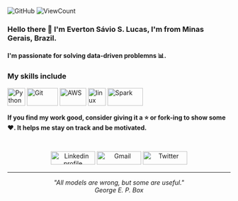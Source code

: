 ![GitHub](https://img.shields.io/github/license/Thomas-George-T/Thomas-George-T?style=flat)
![ViewCount](https://views.whatilearened.today/views/github/Thomas-George-T/Thomas-George-T.svg?cache=remove)

### Hello there 👋 I'm Everton Sávio S. Lucas, I'm from Minas Gerais, Brazil.

#### I'm passionate for solving data-driven problemns :bar_chart:.

### My skills include

<p align="left">
	<img title="Python" src="https://raw.githubusercontent.com/havyx/Havyx/master/assets/python.svg" width="40" height="40" />
	<img title="Git" src="https://raw.githubusercontent.com/havyx/Havyx/master/assets/git.svg" width="70" height="40" />
	<img title="AWS" src="https://raw.githubusercontent.com/havyx/Havyx/master/assets/aws.svg" width="60" height="40" />
	<img title="linux" src="https://raw.githubusercontent.com/havyx/Havyx/master/assets/linux-tux.svg" width="40" />
	<img title="Spark" src="https://raw.githubusercontent.com/havyx/Havyx/master/assets/apache_spark.svg" width="80" height="40" />
</p>
    
**If you find my work good, consider giving it a :star: or fork-ing to show some :heart:. It helps me stay on track and be motivated.**
   
<br>
<p align="center">
    <a href="https://www.linkedin.com/in/evertonsavio/"><img alt="Linkedin profile" title="Linkedin" src="https://raw.githubusercontent.com/havyx/Havyx/master/assets/linkedin.svg" width="100" height="30" /></a>
    <a href="mailto:savixlucas@gmail.com"><img alt="Gmail" src="https://raw.githubusercontent.com/havyx/Havyx/master/assets/google-gmail.svg" title="Email" width="100" height="30" /></a>
    <a href="https://twitter.com/eversavio"><img alt="Twitter" src="https://raw.githubusercontent.com/havyx/Havyx/master/assets/twitter.svg" title="Twitter" width="100" height="30" /></a>
</p>
<hr \>
<p align="center">
   <i>"All models are wrong, but some are useful."</i>
   <br>
   <i>George E. P. Box</i>
</p>       
 
  
 

